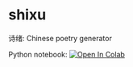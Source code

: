 # shixu
诗绪: Chinese poetry generator

Python notebook: [![Open In Colab](https://colab.research.google.com/assets/colab-badge.svg)](https://colab.research.google.com/github/MerakDipper/shixu/blob/main/shixu.ipynb)
